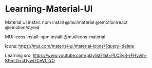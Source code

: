 # Learning-Material-UI

Material UI install:
npm install @mui/material @emotion/react @emotion/styled

MUI icons install:
npm install @mui/icons-material

Icons:
https://mui.com/material-ui/material-icons/?query=delete


Learning src: https://www.youtube.com/playlist?list=PLC3y8-rFHvwh-K9mDlrrcDywl7CeVL2rO